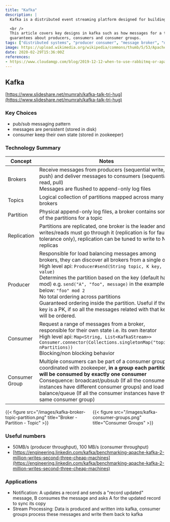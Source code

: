 ```yaml
---
title: "Kafka"
description: |
  Kafka is a distributed event streaming platform designed for building high-throughput, fault-tolerant, and scalable data streaming applications.

  <br />
  This article covers key designs in kafka such as how messages for a topic are shared into partitions assigned to brokers. Then we see some
  guarantees about producers, consumers and consumer groups.
tags: ["distributed systems", "producer consumer", "message broker", "data streams", "partitioning"]
image: https://upload.wikimedia.org/wikipedia/commons/thumb/5/53/Apache_kafka_wordtype.svg/1200px-Apache_kafka_wordtype.svg.png
date: 2020-02-29T15:36:00Z
references:
- https://www.cloudamqp.com/blog/2019-12-12-when-to-use-rabbitmq-or-apache-kafka.html
---
```


## Kafka

[https://www.slideshare.net/mumrah/kafka-talk-tri-hug](https://www.slideshare.net/mumrah/kafka-talk-tri-hug)

### Key Choices

- pub/sub messaging pattern
- messages are persistent (stored in disk)
- consumer keep their own state (stored in zookeeper)

### Technology Summary

| Concept | Notes |
| --- | --- |
| Brokers | Receive messages from producers (sequential write, push) and deliver messages to consumers (sequential read, pull) <br /> Messages are flushed to append-only log files |
| Topics | Logical collection of partitions mapped across many brokers |
| Partition | Physical append-only log files, a broker contains some of the partitions for a topic |
| Replication | Partitions are replicated, one broker is the leader and all writes/reads must go through it (replication is for fault tolerance only), replication can be tuned to write to N replicas |
| Producer | Responsible for load balancing messages among brokers, they can discover all brokers from a single one <br /> High level api: `Producer#send(String topic, K key, V value)` <br /> Determines the partition based on the key (default hash mod) e.g. `send("A", "foo", message)`  in the example below: `"foo" mod 2` <br /> No total ordering across partitions <br /> Guaranteed ordering inside the partition. Useful if the key is a PK, if so all the messages related with that key will be ordered. |
| Consumer | Request a range of messages from a broker, responsible for their own state i.e. its own iterator <br /> High level api: `Map<String, List<KafkaStream>> Consumer.connector(Collections.singletonMap("topic", nPartitions))` <br /> Blocking/non blocking behavior |
| Consumer Group | Multiple consumers can be part of a consumer group coordinated with zookeeper, **in a group each partition will be consumed by exactly one consumer** <br /> Consequence: broadcast/pubsub (If all the consumer instances have different consumer groups) and load balance/queue (If all the consumer instances have the same consumer group) |

<div class="columns">
    <div class="column">
        {{< figure src="/images/kafka-broker-topic-partition.png" title="Broker - Partition - Topic" >}}
    </div>
    <div class="column">
        {{< figure src="/images/kafka-consumer-groups.png" title="Consumer Groups" >}}
    </div>
</div>

### Useful numbers

- 50MB/s (producer throughput), 100 MB/s (consumer throughput)
- [https://engineering.linkedin.com/kafka/benchmarking-apache-kafka-2-million-writes-second-three-cheap-machines](https://engineering.linkedin.com/kafka/benchmarking-apache-kafka-2-million-writes-second-three-cheap-machines)

### Applications

- Notification: A updates a record and sends a "record updated" message, B consumes the message and asks A for the updated record to sync its copy
- Stream Processing: Data is produced and written into kafka, consumer groups process these messages and write them back to kafka
